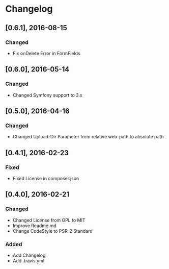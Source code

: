 # Changelog

## [0.6.1], 2016-08-15

### Changed

 * Fix onDelete Error in FormFields

## [0.6.0], 2016-05-14

### Changed

 * Changed Symfony support to 3.x

## [0.5.0], 2016-04-16

### Changed

 * Changed Upload-Dir Parameter from relative web-path to absolute path

## [0.4.1], 2016-02-23

### Fixed

 * Fixed License in composer.json

## [0.4.0], 2016-02-21

### Changed

 * Changed License from GPL to MIT
 * Improve Readme.md
 * Change CodeStyle to PSR-2 Standard
 
### Added

 * Add Changelog
 * Add .travis.yml